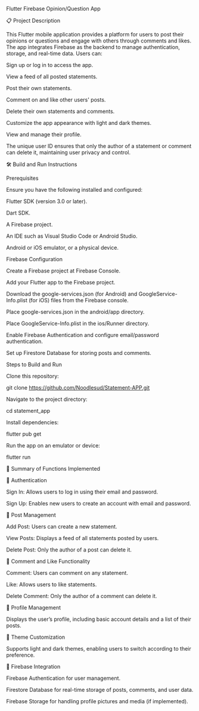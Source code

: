 Flutter Firebase Opinion/Question App

📋 Project Description

This Flutter mobile application provides a platform for users to post their opinions or questions and engage with others through comments and likes. The app integrates Firebase as the backend to manage authentication, storage, and real-time data. Users can:

Sign up or log in to access the app.

View a feed of all posted statements.

Post their own statements.

Comment on and like other users' posts.

Delete their own statements and comments.

Customize the app appearance with light and dark themes.

View and manage their profile.

The unique user ID ensures that only the author of a statement or comment can delete it, maintaining user privacy and control.

🛠️ Build and Run Instructions

Prerequisites

Ensure you have the following installed and configured:

Flutter SDK (version 3.0 or later).

Dart SDK.

A Firebase project.

An IDE such as Visual Studio Code or Android Studio.

Android or iOS emulator, or a physical device.

Firebase Configuration

Create a Firebase project at Firebase Console.

Add your Flutter app to the Firebase project.

Download the google-services.json (for Android) and GoogleService-Info.plist (for iOS) files from the Firebase console.

Place google-services.json in the android/app directory.

Place GoogleService-Info.plist in the ios/Runner directory.

Enable Firebase Authentication and configure email/password authentication.

Set up Firestore Database for storing posts and comments.

Steps to Build and Run

Clone this repository:

git clone https://github.com/Noodlesud/Statement-APP.git

Navigate to the project directory:

cd statement_app

Install dependencies:

flutter pub get

Run the app on an emulator or device:

flutter run

🧩 Summary of Functions Implemented

🔐 Authentication

Sign In: Allows users to log in using their email and password.

Sign Up: Enables new users to create an account with email and password.

📝 Post Management

Add Post: Users can create a new statement.

View Posts: Displays a feed of all statements posted by users.

Delete Post: Only the author of a post can delete it.

💬 Comment and Like Functionality

Comment: Users can comment on any statement.

Like: Allows users to like statements.

Delete Comment: Only the author of a comment can delete it.

👤 Profile Management

Displays the user’s profile, including basic account details and a list of their posts.

🎨 Theme Customization

Supports light and dark themes, enabling users to switch according to their preference.

🔗 Firebase Integration

Firebase Authentication for user management.

Firestore Database for real-time storage of posts, comments, and user data.

Firebase Storage for handling profile pictures and media (if implemented).


